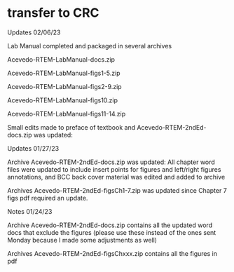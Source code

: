 # transfer to CRC

Updates 02/06/23

Lab Manual completed and packaged in several archives

Acevedo-RTEM-LabManual-docs.zip

Acevedo-RTEM-LabManual-figs1-5.zip

Acevedo-RTEM-LabManual-figs2-9.zip

Acevedo-RTEM-LabManual-figs10.zip

Acevedo-RTEM-LabManual-figs11-14.zip

Small edits made to preface of textbook and Acevedo-RTEM-2ndEd-docs.zip was updated:


Updates 01/27/23

Archive Acevedo-RTEM-2ndEd-docs.zip was updated: All chapter word files were updated to include insert points for figures and left/right figures annotations, and BCC back cover material was edited and added to archive

Archives Acevedo-RTEM-2ndEd-figsCh1-7.zip was updated since Chapter 7 figs pdf required an update.

Notes 01/24/23

Archive Acevedo-RTEM-2ndEd-docs.zip contains all the updated word docs that exclude the figures (please use these instead of the ones sent Monday because I made some adjustments as well)

Archives Acevedo-RTEM-2ndEd-figsChxxx.zip contains all the figures in pdf

